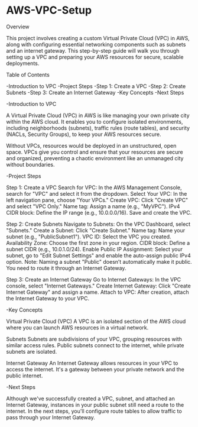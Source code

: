 # AWS-VPC-Setup

Overview

This project involves creating a custom Virtual Private Cloud (VPC) in AWS, along with configuring essential networking components such as subnets and an internet gateway. This step-by-step guide will walk you through setting up a VPC and preparing your AWS resources for secure, scalable deployments.

Table of Contents

-Introduction to VPC
-Project Steps
-Step 1: Create a VPC
-Step 2: Create Subnets
-Step 3: Create an Internet Gateway
-Key Concepts
-Next Steps


-Introduction to VPC

A Virtual Private Cloud (VPC) in AWS is like managing your own private city within the AWS cloud. It enables you to configure isolated environments, including neighborhoods (subnets), traffic rules (route tables), and security (NACLs, Security Groups), to keep your AWS resources secure.

Without VPCs, resources would be deployed in an unstructured, open space. VPCs give you control and ensure that your resources are secure and organized, preventing a chaotic environment like an unmanaged city without boundaries.

-Project Steps

Step 1: Create a VPC
Search for VPC: In the AWS Management Console, search for "VPC" and select it from the dropdown.
Select Your VPC: In the left navigation pane, choose "Your VPCs."
Create VPC: Click "Create VPC" and select "VPC Only."
Name tag: Assign a name (e.g., "MyVPC").
IPv4 CIDR block: Define the IP range (e.g., 10.0.0.0/16).
Save and create the VPC.

Step 2: Create Subnets
Navigate to Subnets: On the VPC Dashboard, select "Subnets."
Create a Subnet: Click "Create Subnet."
Name tag: Name your subnet (e.g., "PublicSubnet1").
VPC ID: Select the VPC you created.
Availability Zone: Choose the first zone in your region.
CIDR block: Define a subnet CIDR (e.g., 10.0.1.0/24).
Enable Public IP Assignment: Select your subnet, go to "Edit Subnet Settings" and enable the auto-assign public IPv4 option.
Note: Naming a subnet "Public" doesn’t automatically make it public. You need to route it through an Internet Gateway.

Step 3: Create an Internet Gateway
Go to Internet Gateways: In the VPC console, select "Internet Gateways."
Create Internet Gateway: Click "Create Internet Gateway" and assign a name.
Attach to VPC: After creation, attach the Internet Gateway to your VPC.


-Key Concepts

Virtual Private Cloud (VPC)
A VPC is an isolated section of the AWS cloud where you can launch AWS resources in a virtual network.

Subnets
Subnets are subdivisions of your VPC, grouping resources with similar access rules. Public subnets connect to the internet, while private subnets are isolated.

Internet Gateway
An Internet Gateway allows resources in your VPC to access the internet. It's a gateway between your private network and the public internet.

-Next Steps

Although we've successfully created a VPC, subnet, and attached an Internet Gateway, instances in your public subnet still need a route to the internet. In the next steps, you'll configure route tables to allow traffic to pass through your Internet Gateway.
